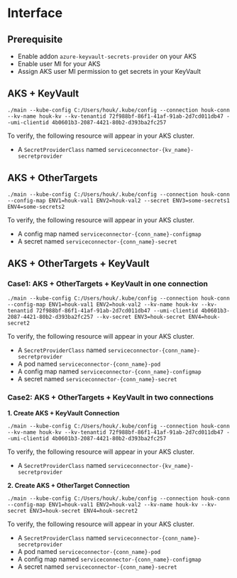 # Interface

## Prerequisite
- Enable addon `azure-keyvault-secrets-provider` on your AKS
- Enable user MI for your AKS
- Assign AKS user MI permission to get secrets in your KeyVault

## AKS + KeyVault
```
./main --kube-config C:/Users/houk/.kube/config --connection houk-conn --kv-name houk-kv --kv-tenantid 72f988bf-86f1-41af-91ab-2d7cd011db47 --umi-clientid 4b0601b3-2087-4421-80b2-d393ba2fc257
```

To verify, the following resource will appear in your AKS cluster.
-  A `SecretProviderClass` named `serviceconnector-{kv_name}-secretprovider`

## AKS + OtherTargets
```
./main --kube-config C:/Users/houk/.kube/config --connection houk-conn --config-map ENV1=houk-val1 ENV2=houk-val2 --secret ENV3=some-secrets1 ENV4=some-secrets2
```
To verify, the following resource will appear in your AKS cluster.
- A config map named `serviceconnector-{conn_name}-configmap`
- A secret named `serviceconnector-{conn_name}-secret`

## AKS + OtherTargets + KeyVault
### Case1: AKS + OtherTargets + KeyVault in one connection
```
./main --kube-config C:/Users/houk/.kube/config --connection houk-conn --config-map ENV1=houk-val1 ENV2=houk-val2 --kv-name houk-kv --kv-tenantid 72f988bf-86f1-41af-91ab-2d7cd011db47 --umi-clientid 4b0601b3-2087-4421-80b2-d393ba2fc257 --kv-secret ENV3=houk-secret ENV4=houk-secret2
```
To verify, the following resource will appear in your AKS cluster.
- A `SecretProviderClass` named `serviceconnector-{conn_name}-secretprovider`
- A pod named `serviceconnector-{conn_name}-pod`
- A config map named `serviceconnector-{conn_name}-configmap`
- A secret named `serviceconnector-{conn_name}-secret`


### Case2: AKS + OtherTargets + KeyVault in two connections

**1. Create AKS + KeyVault Connection**
```
./main --kube-config C:/Users/houk/.kube/config --connection houk-conn --kv-name houk-kv --kv-tenantid 72f988bf-86f1-41af-91ab-2d7cd011db47 --umi-clientid 4b0601b3-2087-4421-80b2-d393ba2fc257
```

To verify, the following resource will appear in your AKS cluster.
-  A `SecretProviderClass` named `serviceconnector-{kv_name}-secretprovider`


**2. Create AKS + OtherTarget Connection**
```
./main --kube-config C:/Users/houk/.kube/config --connection houk-conn --config-map ENV1=houk-val1 ENV2=houk-val2 --kv-name houk-kv --kv-secret ENV3=houk-secret ENV4=houk-secret2
```
To verify, the following resource will appear in your AKS cluster.
- A `SecretProviderClass` named `serviceconnector-{conn_name}-secretprovider`
- A pod named `serviceconnector-{conn_name}-pod`
- A config map named `serviceconnector-{conn_name}-configmap`
- A secret named `serviceconnector-{conn_name}-secret`
